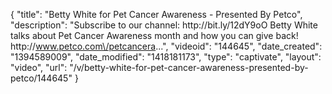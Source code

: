 {
    "title": "Betty White for Pet Cancer Awareness - Presented By Petco",
    "description": "Subscribe to our channel: http:\/\/bit.ly\/12dY9oO Betty White talks about Pet Cancer Awareness month and how you can give back! http:\/\/www.petco.com\/petcancera...",
    "videoid": "144645",
    "date_created": "1394589009",
    "date_modified": "1418181173",
    "type": "captivate",
    "layout": "video",
    "url": "\/v\/betty-white-for-pet-cancer-awareness-presented-by-petco\/144645"
}